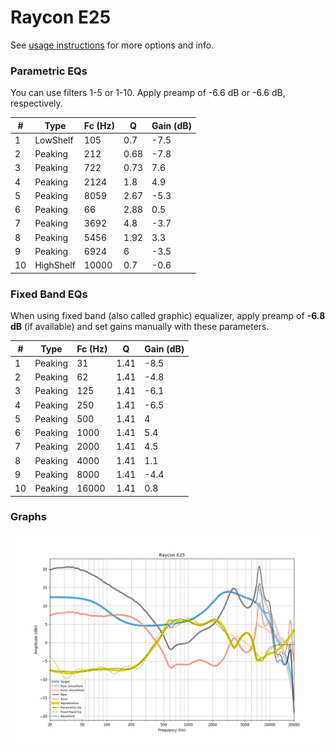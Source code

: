 # Raycon E25
See [usage instructions](https://github.com/jaakkopasanen/AutoEq#usage) for more options and info.

### Parametric EQs
You can use filters 1-5 or 1-10. Apply preamp of -6.6 dB or -6.6 dB, respectively.

|   # | Type      |   Fc (Hz) |    Q |   Gain (dB) |
|-----|-----------|-----------|------|-------------|
|   1 | LowShelf  |       105 | 0.7  |        -7.5 |
|   2 | Peaking   |       212 | 0.68 |        -7.8 |
|   3 | Peaking   |       722 | 0.73 |         7.6 |
|   4 | Peaking   |      2124 | 1.8  |         4.9 |
|   5 | Peaking   |      8059 | 2.67 |        -5.3 |
|   6 | Peaking   |        66 | 2.88 |         0.5 |
|   7 | Peaking   |      3692 | 4.8  |        -3.7 |
|   8 | Peaking   |      5456 | 1.92 |         3.3 |
|   9 | Peaking   |      6924 | 6    |        -3.5 |
|  10 | HighShelf |     10000 | 0.7  |        -0.6 |

### Fixed Band EQs
When using fixed band (also called graphic) equalizer, apply preamp of **-6.8 dB** (if available) and set gains manually with these parameters.

|   # | Type    |   Fc (Hz) |    Q |   Gain (dB) |
|-----|---------|-----------|------|-------------|
|   1 | Peaking |        31 | 1.41 |        -8.5 |
|   2 | Peaking |        62 | 1.41 |        -4.8 |
|   3 | Peaking |       125 | 1.41 |        -6.1 |
|   4 | Peaking |       250 | 1.41 |        -6.5 |
|   5 | Peaking |       500 | 1.41 |         4   |
|   6 | Peaking |      1000 | 1.41 |         5.4 |
|   7 | Peaking |      2000 | 1.41 |         4.5 |
|   8 | Peaking |      4000 | 1.41 |         1.1 |
|   9 | Peaking |      8000 | 1.41 |        -4.4 |
|  10 | Peaking |     16000 | 1.41 |         0.8 |

### Graphs
![](./Raycon%20E25.png)
